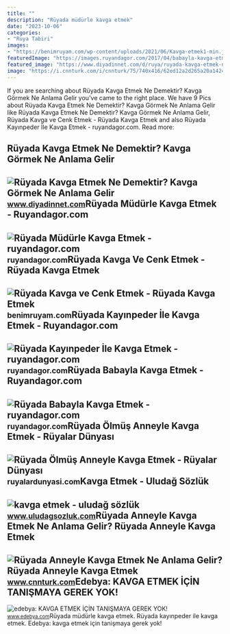 ```yaml
---
title: ""
description: "Rüyada müdürle kavga etmek"
date: "2023-10-06"
categories:
- "Ruya Tabiri"
images:
- "https://benimruyam.com/wp-content/uploads/2021/06/Kavga-etmek1-min.jpg"
featuredImage: "https://images.ruyandagor.com/2017/04/babayla-kavga-etmek-0214.jpg"
featured_image: "https://www.diyadinnet.com/d/ruya/ruyada-kavga-etmek-ne-demektir-kavga-gormek-ne-anlama-gelir-6075.jpg"
image: "https://i.cnnturk.com/i/cnnturk/75/740x416/62ed12a2d265a20a14241fd7.jpg"
---
```


If you are searching about Rüyada Kavga Etmek Ne Demektir? Kavga Görmek Ne Anlama Gelir you've came to the right place. We have 9 Pics about Rüyada Kavga Etmek Ne Demektir? Kavga Görmek Ne Anlama Gelir like Rüyada Kavga Etmek Ne Demektir? Kavga Görmek Ne Anlama Gelir, Rüyada Kavga ve Cenk Etmek - Rüyada Kavga Etmek and also Rüyada Kayınpeder İle Kavga Etmek - ruyandagor.com. Read more:

Rüyada Kavga Etmek Ne Demektir? Kavga Görmek Ne Anlama Gelir
------------------------------------------------------------

 ![Rüyada Kavga Etmek Ne Demektir? Kavga Görmek Ne Anlama Gelir](https://www.diyadinnet.com/d/ruya/ruyada-kavga-etmek-ne-demektir-kavga-gormek-ne-anlama-gelir-6075.jpg) <small>www.diyadinnet.com</small>Rüyada Müdürle Kavga Etmek - Ruyandagor.com
-------------------------------------------

 ![Rüyada Müdürle Kavga Etmek - ruyandagor.com](https://images.ruyandagor.com/2017/04/mudurle-kavga-etmek-1907.jpg) <small>ruyandagor.com</small>Rüyada Kavga Ve Cenk Etmek - Rüyada Kavga Etmek
-----------------------------------------------

 ![Rüyada Kavga ve Cenk Etmek - Rüyada Kavga Etmek](https://benimruyam.com/wp-content/uploads/2021/06/Kavga-etmek1-min.jpg) <small>benimruyam.com</small>Rüyada Kayınpeder İle Kavga Etmek - Ruyandagor.com
--------------------------------------------------

 ![Rüyada Kayınpeder İle Kavga Etmek - ruyandagor.com](https://images.ruyandagor.com/2017/04/kayinpeder-ile-kavga-etmek-2329.jpg) <small>ruyandagor.com</small>Rüyada Babayla Kavga Etmek - Ruyandagor.com
-------------------------------------------

 ![Rüyada Babayla Kavga Etmek - ruyandagor.com](https://images.ruyandagor.com/2017/04/babayla-kavga-etmek-0214.jpg) <small>ruyandagor.com</small>Rüyada Ölmüş Anneyle Kavga Etmek - Rüyalar Dünyası
--------------------------------------------------

 ![Rüyada Ölmüş Anneyle Kavga Etmek - Rüyalar Dünyası](http://ruyalardunyasi.com/wp-content/uploads/2030/03/Rüyada-Ölmüş-Anneyle-Kavga-Etmek.jpg) <small>ruyalardunyasi.com</small>Kavga Etmek - Uludağ Sözlük
---------------------------

 ![kavga etmek - uludağ sözlük](https://galeri12.uludagsozluk.com/584/kavga-etmek_840662.jpg) <small>www.uludagsozluk.com</small>Rüyada Anneyle Kavga Etmek Ne Anlama Gelir? Rüyada Anneyle Kavga Etmek
----------------------------------------------------------------------

 ![Rüyada Anneyle Kavga Etmek Ne Anlama Gelir? Rüyada Anneyle Kavga Etmek](https://i.cnnturk.com/i/cnnturk/75/740x416/62ed12a2d265a20a14241fd7.jpg) <small>www.cnnturk.com</small>Edebya: KAVGA ETMEK İÇİN TANIŞMAYA GEREK YOK!
---------------------------------------------

 ![edebya: KAVGA ETMEK İÇİN TANIŞMAYA GEREK YOK!](http://www.wired.com/wp-content/uploads/blogs/wiredenterprise/wp-content/uploads/2012/10/robot-fight.jpg) <small>www.edebya.com</small>Rüyada müdürle kavga etmek. Rüyada kayınpeder i̇le kavga etmek. Edebya: kavga etmek i̇çi̇n tanişmaya gerek yok!
